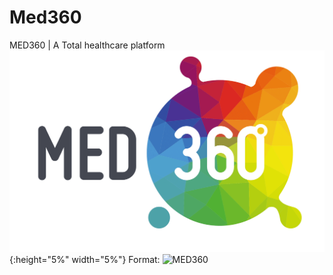# Med360
MED360 | A Total healthcare platform
![GitHub Logo](/static/med.png){:height="5%" width="5%"}
Format: ![MED360](url)
